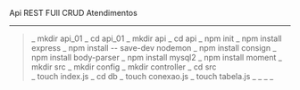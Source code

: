 Api REST FUll CRUD Atendimentos










------------------------------------------------------------
>_ mkdir api_01
>_ cd api_01
>_ mkdir api
>_ cd api
>_ npm init
>_ npm install express
>_ npm install -- save-dev nodemon
>_ npm install consign
>_ npm install body-parser 
>_ npm install mysql2
>_ npm install moment
>_ mkdir src
>_ mkdir config
>_ mkdir controller
>_ cd src         
>_ touch index.js
>_ cd db
>_ touch conexao.js
>_ touch tabela.js
>_
>_
>_ 
>_ 

